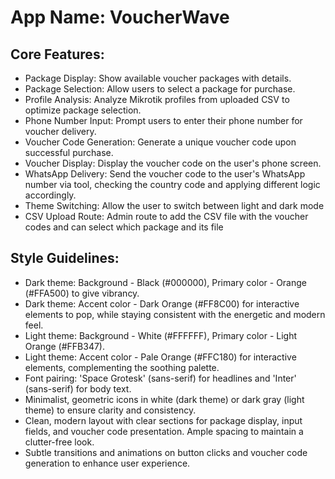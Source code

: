 # **App Name**: VoucherWave

## Core Features:

- Package Display: Show available voucher packages with details.
- Package Selection: Allow users to select a package for purchase.
- Profile Analysis: Analyze Mikrotik profiles from uploaded CSV to optimize package selection.
- Phone Number Input: Prompt users to enter their phone number for voucher delivery.
- Voucher Code Generation: Generate a unique voucher code upon successful purchase.
- Voucher Display: Display the voucher code on the user's phone screen.
- WhatsApp Delivery: Send the voucher code to the user's WhatsApp number via tool, checking the country code and applying different logic accordingly.
- Theme Switching: Allow the user to switch between light and dark mode
- CSV Upload Route: Admin route to add the CSV file with the voucher codes and can select which package and its file

## Style Guidelines:

- Dark theme: Background - Black (#000000), Primary color - Orange (#FFA500) to give vibrancy.
- Dark theme: Accent color - Dark Orange (#FF8C00) for interactive elements to pop, while staying consistent with the energetic and modern feel.
- Light theme: Background - White (#FFFFFF), Primary color - Light Orange (#FFB347).
- Light theme: Accent color - Pale Orange (#FFC180) for interactive elements, complementing the soothing palette.
- Font pairing: 'Space Grotesk' (sans-serif) for headlines and 'Inter' (sans-serif) for body text.
- Minimalist, geometric icons in white (dark theme) or dark gray (light theme) to ensure clarity and consistency.
- Clean, modern layout with clear sections for package display, input fields, and voucher code presentation. Ample spacing to maintain a clutter-free look.
- Subtle transitions and animations on button clicks and voucher code generation to enhance user experience.